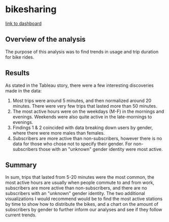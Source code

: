 # bikesharing

[link to dashboard](https://public.tableau.com/app/profile/jeremy3592/viz/Module14_16598504994530/TripsUsersGender)

## Overview of the analysis
The purpose of this analysis was to find trends in usage and trip duration for bike rides. 


## Results
As stated in the Tableau story, there were a few interesting discoveries made in the data:
  1. Most trips were around 5 minutes, and then normalized around 20 minutes. There were very few trips that lasted more than 50 minutes. 
  2. The most active hours were on the weekdays (M-F) in the mornings and evenings. Weekends were also quite active in the late-mornings to evenings.
  3. Findings 1 & 2 coincided with data breaking down users by gender, where there were more males than females. 
  4. Subscribers are more active than non-subscribers, however there is no data for those who chose not to specify their gender. For non-subscribers those with
  an "unknown" gender identity were most active.
  
## Summary
In sum, trips that lasted from 5-20 minutes were the most common, the most active hours are usually when people commute to and from work, subscribers are more active than non-subscribers, and there are no subscribers with an "unknown" gender identity. The two additional visualizations I would recommend would be to find the most active stations by time to show how to distribute the bikes, and a chart on the amount of subscribers by gender to further inform our analyses and see if they follow current trends. 

